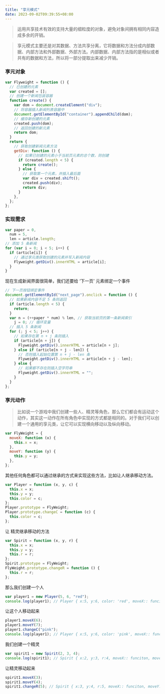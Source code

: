 ```yaml
---
title: "享元模式"
date: 2023-09-02T09:39:55+08:00
---
```


> 运用共享技术有效的支持大量的细粒度的对象，避免对象间拥有相同内容造成多余的开销。

> 享元模式主要还是对其数据、方法共享分离，它将数据和方法分成内部数据、内部方法和外部数据、外部方法。内部数据、内部方法指的是相似或者共有的数据和方法，所以将一部分提取出来减少开销。

### 享元对象

```js
var Flyweight = function () {
  // 已创建的元素
  var created = [];
  // 创建一个新闻包装容器
  function create() {
    var dom = document.createElement("div");
    // 将容器插入新闻列表容器中
    document.getElementById("container").appendChild(dom);
    // 缓存新创建的元素
    created.push(dom);
    // 返回创建的新元素
    return dom;
  }
  return {
    // 获取创建新闻元素方法
    getDiv: function () {
      // 如果已创建的元素小于当前页元素的总个数，则创建
      if (created.length < 5) {
        return create();
      } else {
        // 获取第一个元素，并插入最后面
        var div = created.shift();
        created.push(div);
        return div;
      }
    },
  };
};
```

### 实现需求

```js
var paper = 0,
  num = 5,
  len = article.length;
// 添加 5 条新闻
for (var i = 0; i < 5; i++) {
  if (article[i]) {
    // 通过享元类获取创建的元素并写入新闻内容
    Flyweight.getDiv().innerHTML = article[i];
  }
}
```

现在生成新闻界面很简单，我们还要给 ‘下一页’ 元素绑定一个事件

```js
// 下一页按钮绑定事件
document.getElementById("next_page").onclick = function () {
  // 如果新闻内容不足 5 条则返回
  if (article.length < 5) {
    return;
  }
  var n = (++paper * num) % len, // 获取当前页的第一条新闻索引
    j = 0; // 循环变量
  // 插入 5 条新闻
  for (; j < 5; j++) {
    // 如果存在第 n + j 条则插入
    if (article[n + j]) {
      Flyweight.getDiv().innerHTML = article[n + j];
    } else if (article[n + j - len]) {
      // 否则插入起始位置第 n + j - len 条
      Flyweight.getDiv().innerHTML = article[n + j - len];
    } else {
      // 如果都不存在则插入空字符串
      Flyweight.getDiv().innerHTML = "";
    }
  }
};
```

### 享元动作

> 比如说一个游戏中我们创建一些人、精灵等角色，那么它们都会有运动这个动作，其实这一动作在所有角色中实现的方式都是相同的。对于我们可以创建一个通用的享元类，让它可以实现横向移动以及纵向移动。

```js
var FlyWeight = {
  moveX: function (x) {
    this.x = x;
  },
  moveY: function (y) {
    this.y = y;
  },
};
```

其他任何角色都可以通过继承的方式来实现这些方法，比如让人继承移动方法。

```js
var Player = function (x, y, c) {
  this.x = x;
  this.y = y;
  this.color = c;
};
Player.prototype = FlyWeight;
Player.prototype.changeC = function (c) {
  this.color = c;
};
```

让 精灵继承移动的方法

```js
var Spirit = function (x, y, r) {
  this.x = x;
  this.y = y;
  this.r = r;
};
Spirit.prototype = FlyWeight;
FlyWeight.prototype.changeR = function () {
  this.r = r;
};
```

那么我们创建一个人

```js
var player1 = new Player(5, 6, "red");
console.log(player1); // Player { x:5, y:6, color: 'red', moveX:: funciton, moveY: funciton }
```

让这个人移动起来

```js
player1.moveX(6);
player1.moveY(7);
player1.changeC("pink");
console.log(player1); // Player { x:5, y:6, color: 'pink', moveX:: funciton, moveY: funciton }
```

我们创建一个精灵

```js
var spirit1 = new Spirit(2, 3, 4);
console.log(spirit1); // Spirit { x:2, y:3, r:4, moveX:: funciton, moveY: funciton }
```

让精灵移动起来

```js
spirit1.moveX(3);
spirit1.moveY(4);
spirit1.changeR(5); // Spirit { x:3, y:4, r:5, moveX:: funciton, moveY: funciton }
```
